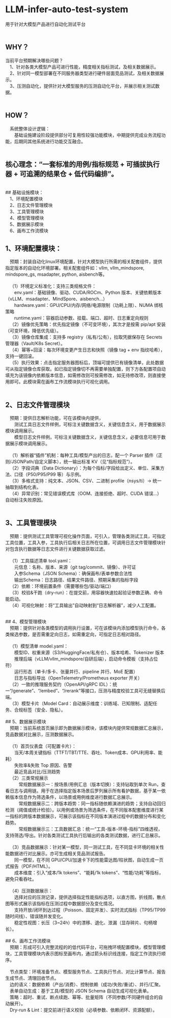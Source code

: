 # LLM-infer-auto-test-system
用于针对大模型产品进行自动化测试平台<br>
<br>
## WHY？<br>
当前平台预期解决哪些问题？<br>
&emsp;1、针对各类大模型产品可进行性能，精度相关指标测试，及相关数据展示。<br>
&emsp;2、针对同一模型部署在不同服务器类型进行硬件层面竞品测试，及相关数据展示。<br>
&emsp;3、压测自动化，提供针对大模型服务的压测自动化平台，并展示相关测试数据。<br>
<br>
## HOW？<br>
&emsp;系统整体设计逻辑：<br>
&emsp;&emsp;基础设施建设阶段提供部分可复用性较强功能模块，中期提供完成业务流程功能，后期同其他系统进行功能交互融合。<br>
<br>
## 核心理念：“一套标准的用例/指标规范 + 可插拔执行器 + 可追溯的结果仓 + 低代码编排”。<br>
<br>
## 基础设施模块：<br>
&emsp;1、环境配置模块<br>
&emsp;2、日志文件管理模块<br>
&emsp;3、工具管理模块<br>
&emsp;4、模型管理模块<br>
&emsp;5、数据展示模块<br>
&emsp;6、画布工作流模块<br>


## 1、环境配置模块：<br>
&emsp;预期：封装自动化linux环境配置，针对大模型执行所需的相关配套组件，提供指定版本的自动化环境部署。相关配套组件如：vllm, vllm_mindspore, mindspore_gs, msadapter, python, aisbench等。<br>
<br>
&emsp;（1）环境定义标准化：支持三类规格文件：<br>
&emsp;&emsp;env.yaml：基础镜像、驱动、CUDA/ROCm、Python 版本、关键依赖版本（vLLM、msadapter、MindSpore、aisbench…）<br>
&emsp;&emsp;hardware.yaml：GPU/CPU/内存/网络/电源限制（功耗上限）、NUMA 绑核策略<br>
&emsp;&emsp;runtime.yaml：容器启动参数、挂载、端口、超时、日志重定向规则<br>
&emsp;（2）镜像优先策略：优先指定镜像（不可变环境），其次才是按需 pip/apt 安装（可变环境，降低优先级）。<br>
&emsp;（3）镜像仓库集成：支持多 registry（私有/公有），拉取凭据保存在 Secrets 管理器（Vault/K8s Secret）。<br>
&emsp;（4）幂等+回滚：每次环境变更产生日志和快照（镜像 tag + env 指纹哈希），支持一键回滚。<br>
&emsp;（5）执行效果：点击指定服务器图标后，顶端可提供已有镜像清单，此处数据可从指定镜像仓库获取。如已指定镜像切不再需要单独配置，则下方各配置项自动填充为该镜像内依赖版本信息，如需修改则可按需修改，如无待修改项，则直接使用即可。此模块需在画布工作流模块执行可视化调用。<br>
<br>
## 2、日志文件管理模块<br>
&emsp;预期：提供日志解析功能，可在该模块内提供，<br>
&emsp;&emsp;测试工具日志文件样例，可标注关键数据含义，关键信息含义，用于数据展示模块调用展示。<br>
&emsp;&emsp;模型日志文件样例，可标注关键数据含义，关键信息含义，必要信息可用于数据展示模块调用展示。<br>
<br>
&emsp;（1）解析器“插件”机制：每种工具/模型产出的日志，配一个 Parser 插件（正则/JSONPath/自定义脚本），统一输出标准 KV（见“指标规范”）。<br>
&emsp;（2）字段词典（Data Dictionary）：为每个指标/字段给出定义、单位、采集方法、口径（P50/P95/P99 等）与示例。<br>
&emsp;（3）多格式支持：纯文本、JSON、CSV、二进制 profile（nsys/ti）→ 统一抽取到结构化表。<br>
&emsp;（4）异常识别：常见错误模式库（OOM、连接拒绝、超时、CUDA 错误…）自动标注失败原因。<br>
<br>
## 3、工具管理模块<br>
&emsp;预期：提供测试工具管理可视化操作页面，可引入，管理各类测试工具，可指定工具位置，工具入参，工具执行后相关日志所在位置，可调用日志文件管理模块针对包含执行数据等日志文件进行关键数据获取过滤。<br>
<br>
&emsp;（1）工具描述清单 tool.yaml：<br>
&emsp;&emsp;元信息：名称、版本、来源（git tag/commit、镜像）、许可证<br>
&emsp;&emsp;入参Schema（JSON Schema）：确保画布/表单参数合法性<br>
&emsp;&emsp;输出Schema：日志路径、结果文件路径、预期采集的指标字段<br>
&emsp;（2）依赖：环境前置条件（需要哪些包/驱动/端口）<br>
&emsp;（3）校验&干跑（dry-run）：在提交前，用容器快速拉起验证参数正确、命令能启动。<br>
&emsp;（4）可视化映射：将“工具输出”自动映射到“日志解析器”，减少人工配置。<br>

<br>
## 4、模型管理模块<br>
&emsp;预期：提供针对各类模型的调用执行设置，可在该模块内添加模型执行命令，各类候选参数，是否需重定向日志，如需重定向，可指定日志相对路径。<br>
<br>
&emsp;（1）模型清单 model.yaml：<br>
&emsp;&emsp;模型ID、权重来源（S3/HuggingFace/私有仓）、版本哈希、Tokenizer 版本<br>
&emsp;&emsp;推理后端（vLLM/vllm_mindspore/自研后端），启动命令模板（支持占位符）<br>
&emsp;&emsp;运行形态（单卡/多卡、张量并行、pipeline 并行、MoE 配置）<br>
&emsp;&emsp;日志与指标导出（OpenTelemetry/Prometheus exporter 开关）<br>
&emsp;（2）一致的推理服务契约（OpenAPI/gRPC IDL）：统一“/generate”、“/embed”、“/rerank”等接口，压测与精度校验工具可无缝替换后端。<br>
&emsp;（3）模型卡片（Model Card：自动展示维度：训练域、已知限制、适配任务、合规标签（安全、隐私）。<br>
<br>
## 5、数据展示模块<br>
&emsp;预期：当前系统首页展示即为数据展示模块，该模块内提供常规数据汇总展示，竞品数据对比展示，压测数据展示。<br>
<br>
&emsp;（1）首页仪表盘（可配置卡片）：<br>
&emsp;&emsp;当天/本周关键指标（TTFT/TBT/TTE、吞吐、Token成本、GPU利用率、能耗）<br>
&emsp;&emsp;失败率&失败 Top 原因、告警<br>
&emsp;&emsp;最近竞品对比/压测趋势<br>
&emsp;（2）三类常规展示<br>
&emsp;&emsp;&emsp;常规数据展示一：按场景/用例汇总（版本切换）：支持钻取到单次 Run，查看日志与调用链。用于在选择指定版本场景后罗列展示所有看护数据，基于某一依赖版本信息作为筛选条件，以场景或用例维度进行数据汇总展示。<br>
&emsp;&emsp;&emsp;常规数据展示二：跨版本趋势：同一指标随依赖演进的趋势；支持自动回归检测（阈值或统计检验）。以用例或场景为筛选条件，在不同版本配套维度进行某一指标的跨版本数据展示，可展示该指标在不同版本演进过程中的数据分布和变化趋势。<br>
&emsp;&emsp;&emsp;常规数据展示三：工具数据汇总：统一“工具-版本-环境-指标”四维透视，支持筛选/导出。针对各类测试工具执行后输出的各类测试数据，进行汇总展示。<br>
<br>
&emsp;（3）竞品数据展示：针对某一模型，同一测试工具，在不同显卡环境的相关性能数据进行对比展示。亦可生成相关竞品测试报告。<br>
&emsp;&emsp;同一模型，在不同 GPU/CPU/加速卡下的性能雷达图/柱状图，自动生成一页式报告（PDF/HTML）。<br>
&emsp;&emsp;成本维度：引入“成本/1k tokens”、“能耗/1k tokens”、“性能/功耗”等指标，避免只看吞吐。<br>
<br>
&emsp;（4）压测数据展示：<br>
&emsp;&emsp;选择对应的压测记录，提供选择指定性能指标选项，以直方图，折线图，散点图等形式展示该指标在压测过程中数据部分及变化情况。<br>
&emsp;&emsp;支持开放/闭环到达过程（Poisson、固定并发）、实时流式指标（TP95/TP99随时间线）、错误随并发变化。<br>
&emsp;&emsp;稳定性视图：长压（3~24h）中的漂移、退化、泄漏（显存碎片、句柄增长）。<br>
<br>
## 6、画布工作流模块<br>
&emsp;预期：形成可引入完整流程的的低代码平台，可拖拽环境配置模块，模型管理模块，工具管理模块内表示图标至画布内，通过箭头标识线连接，指定工作流执行顺序。<br>
<br>
&emsp;节点类型：环境准备节点、模型服务节点、工具执行节点、对比计算节点、报告生成节点、清理回收节点。<br>
&emsp;边的语义：数据依赖（产出/消费）、控制依赖（成功/失败/重试）、并行/汇聚。<br>
&emsp;表单自动生成：基于工具/模型的 JSON Schema 自动生成可视化表单。<br>
&emsp;策略：超时、重试、断点续跑、幂等、批量矩阵（不同参数/不同硬件组合的自动展开）。<br>
&emsp;Dry-run & Lint：提交前进行语义校验（必填参数、依赖闭环、资源配额）。<br>
